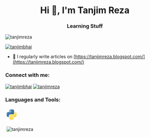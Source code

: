 <h1 align="center">Hi 👋, I'm Tanjim Reza</h1>
<h3 align="center">Learning Stuff</h3>

<p align="left"> <img src="https://komarev.com/ghpvc/?username=tanjimreza&label=Profile%20views&color=0e75b6&style=flat" alt="tanjimreza" /> </p>

<p align="left"> <a href="https://twitter.com/tanjimbhai" target="blank"><img src="https://img.shields.io/twitter/follow/tanjimbhai?logo=twitter&style=for-the-badge" alt="tanjimbhai" /></a> </p>

- 📝 I regularly write articles on [https://tanjimreza.blogspot.com/](https://tanjimreza.blogspot.com/)

<h3 align="left">Connect with me:</h3>
<p align="left">
<a href="https://twitter.com/tanjimbhai" target="blank"><img align="center" src="https://raw.githubusercontent.com/rahuldkjain/github-profile-readme-generator/master/src/images/icons/Social/twitter.svg" alt="tanjimbhai" height="30" width="40" /></a>
<a href="https://fb.com/tanjimreza" target="blank"><img align="center" src="https://raw.githubusercontent.com/rahuldkjain/github-profile-readme-generator/master/src/images/icons/Social/facebook.svg" alt="tanjimreza" height="30" width="40" /></a>
</p>

<h3 align="left">Languages and Tools:</h3>
<p align="left"> <a href="https://www.python.org" target="_blank"> <img src="https://raw.githubusercontent.com/devicons/devicon/master/icons/python/python-original.svg" alt="python" width="40" height="40"/> </a> </p>

<p>&nbsp;<img align="center" src="https://github-readme-stats.vercel.app/api?username=tanjimreza&show_icons=true&locale=en" alt="tanjimreza" /></p>
